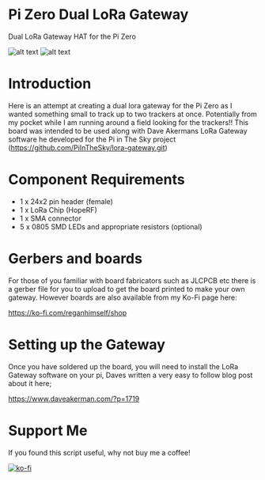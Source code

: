 # Pi Zero Dual LoRa Gateway
Dual LoRa Gateway HAT for the Pi Zero

![alt text](https://github.com/reganhimself/Pi-Zero-Dual-LoRa/blob/main/TopBoard.png) ![alt text](https://github.com/reganhimself/Pi-Zero-Dual-LoRa-Gateway/blob/main/Bottom_Board.png)

# Introduction
Here is an attempt at creating a dual lora gateway for the Pi Zero as I wanted something small to track up to two trackers at once. Potentially from my pocket while I am running around a field looking for the trackers!! This board was intended to be used along with Dave Akermans LoRa Gateway software he developed for the Pi in The Sky project (https://github.com/PiInTheSky/lora-gateway.git) 

# Component Requirements 
* 1 x 24x2 pin header (female) 
* 1 x LoRa Chip (HopeRF) 
* 1 x SMA connector 
* 5 x 0805 SMD LEDs and appropriate resistors (optional) 

# Gerbers and boards 
For those of you familiar with board fabricators such as JLCPCB etc there is a gerber file for you to upload to get the board printed to make your own gateway. However boards are also available from my Ko-Fi page here: 

https://ko-fi.com/reganhimself/shop

# Setting up the Gateway
Once you have soldered up the board, you will need to install the LoRa Gateway software on your pi, Daves written a very easy to follow blog post about it here; 

https://www.daveakerman.com/?p=1719


# Support Me

If you found this script useful, why not buy me a coffee! 

[![ko-fi](https://www.ko-fi.com/img/githubbutton_sm.svg)](https://ko-fi.com/O4O01FC9U)
